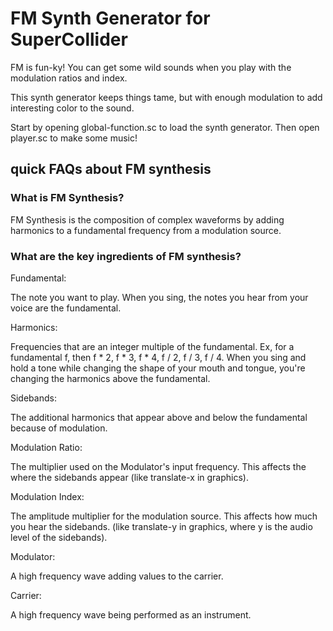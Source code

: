 # FM Synth Generator for SuperCollider

FM is fun-ky! You can get some wild sounds when you play with the modulation ratios and index.

This synth generator keeps things tame, but with enough modulation to add interesting color to the sound.

Start by opening global-function.sc to load the synth generator.
Then open player.sc to make some music!




## quick FAQs about FM synthesis

### What is FM Synthesis?

FM Synthesis is the composition of complex waveforms by adding harmonics to a fundamental frequency from a modulation source.


### What are the key ingredients of FM synthesis?


Fundamental:

The note you want to play. When you sing, the notes you hear from your voice are the fundamental.


Harmonics:

 Frequencies that are an integer multiple of the fundamental. Ex, for a fundamental f, then f * 2, f * 3, f * 4, f / 2, f / 3, f / 4. When you sing and hold a tone while changing the shape of your mouth and tongue, you're changing the harmonics above the fundamental.


Sidebands:

The additional harmonics that appear above and below the fundamental because of modulation.



Modulation Ratio:

The multiplier used on the Modulator's input frequency. This affects the where the sidebands appear
(like translate-x in graphics).


Modulation Index: 

The amplitude multiplier for the modulation source. This affects how much you hear the sidebands.
(like translate-y in graphics, where y is the audio level of the sidebands).


Modulator:

A high frequency wave adding values to the carrier.


Carrier:

A high frequency wave being performed as an instrument.
